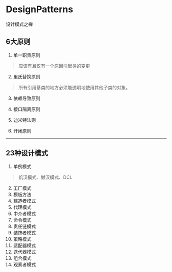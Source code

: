 # DesignPatterns
设计模式之禅 


## 6大原则
1. 单一职责原则
> 应该有且仅有一个原因引起类的变更
2. 里氏替换原则
> 所有引用基类的地方必须能透明地使用其他子类的对象。
3. 依赖导致原则

4. 接口隔离原则

5. 迪米特法则

6. 开闭原则
--------------------

## 23种设计模式
1. 单例模式  
 > 饥汉模式、懒汉模式、DCL
2. 工厂模式
3. 模板方法
4. 建造者模式
5. 代理模式
6. 中介者模式
7. 命令模式
8. 责任链模式
9. 装饰者模式
10. 策略模式
11. 适配器模式
12. 迭代器模式
13. 组合模式
14. 观察者模式